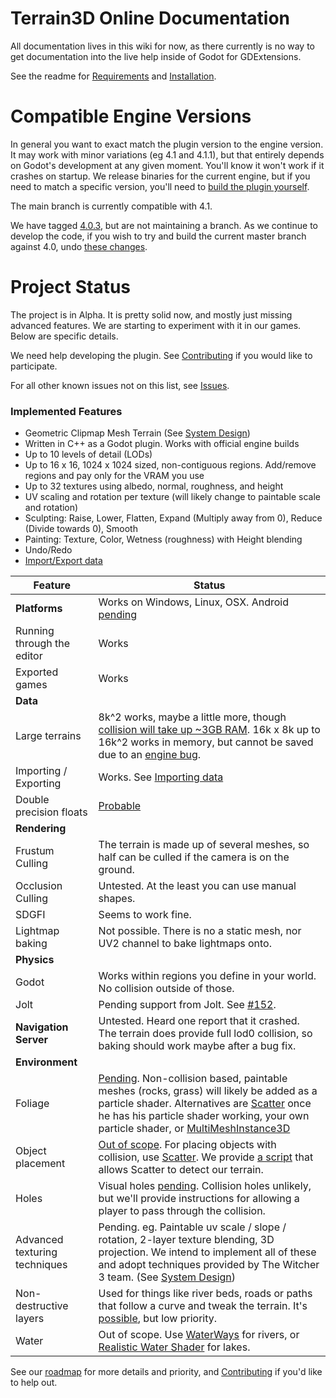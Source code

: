 # Terrain3D Online Documentation

All documentation lives in this wiki for now, as there currently is no way to get documentation into the live help inside of Godot for GDExtensions.

See the readme for [Requirements](https://github.com/outobugi/Terrain3D#requirements) and [Installation](https://github.com/outobugi/Terrain3D#installation--setup).

# Compatible Engine Versions

In general you want to exact match the plugin version to the engine version. It may work with minor variations (eg 4.1 and 4.1.1), but that entirely depends on Godot's development at any given moment. You'll know it won't work if it crashes on startup. We release binaries for the current engine, but if you need to match a specific version, you'll need to [build the plugin yourself](Building-From-Source).

The main branch is currently compatible with 4.1.

We have tagged [4.0.3](https://github.com/outobugi/Terrain3D/releases/tag/v0.8-alpha_gd4.0.3), but are not maintaining a branch. As we continue to develop the code, if you wish to try and build the current master branch against 4.0, undo [these changes](https://github.com/outobugi/Terrain3D/commit/da455147d18674d02ba4b88bd575b58de472c617).


# Project Status

The project is in Alpha. It is pretty solid now, and mostly just missing advanced features. We are starting to experiment with it in our games. Below are specific details.

We need help developing the plugin. See [Contributing](Contributing) if you would like to participate.

For all other known issues not on this list, see [Issues](https://github.com/outobugi/Terrain3D/issues).

### Implemented Features

* Geometric Clipmap Mesh Terrain (See [System Design](System-Design))
* Written in C++ as a Godot plugin. Works with official engine builds
* Up to 10 levels of detail (LODs)
* Up to 16 x 16, 1024 x 1024 sized, non-contiguous regions. Add/remove regions and pay only for the VRAM you use
* Up to 32 textures using albedo, normal, roughness, and height
* UV scaling and rotation per texture (will likely change to paintable scale and rotation)
* Sculpting: Raise, Lower, Flatten, Expand (Multiply away from 0), Reduce (Divide towards 0), Smooth
* Painting: Texture, Color, Wetness (roughness) with Height blending
* Undo/Redo
* [Import/Export data](Importing-&-Exporting-Data)

| Feature | Status | 
| ------------- | ------------- | 
| **Platforms** | Works on Windows, Linux, OSX. Android [pending](https://github.com/outobugi/Terrain3D/issues/137)
| Running through the editor | Works
| Exported games | Works
| **Data** |
| Large terrains | 8k^2 works, maybe a little more, though [collision will take up ~3GB RAM](https://github.com/outobugi/Terrain3D/issues/161). 16k x 8k up to 16k^2 works in memory, but cannot be saved due to an [engine bug](https://github.com/outobugi/Terrain3D/issues/159).
| Importing / Exporting | Works. See [Importing data](Importing-&-Exporting-Data)
| Double precision floats | [Probable](https://github.com/outobugi/Terrain3D/issues/30)
| **Rendering** |
| Frustum Culling | The terrain is made up of several meshes, so half can be culled if the camera is on the ground.
| Occlusion Culling | Untested. At the least you can use manual shapes.
| SDGFI | Seems to work fine.
| Lightmap baking | Not possible. There is no a static mesh, nor UV2 channel to bake lightmaps onto.
| **Physics** |
| Godot | Works within regions you define in your world. No collision outside of those.
| Jolt | Pending support from Jolt. See [#152](https://github.com/outobugi/Terrain3D/discussions/152).
| **Navigation Server** | Untested. Heard one report that it crashed. The terrain does provide full lod0 collision, so baking should work maybe after a bug fix.
| **Environment** |
| Foliage | [Pending](https://github.com/outobugi/Terrain3D/issues/43). Non-collision based, paintable meshes (rocks, grass) will likely be added as a particle shader. Alternatives are [Scatter](https://github.com/HungryProton/scatter) once he has his particle shader working, your own particle shader, or [MultiMeshInstance3D](https://docs.godotengine.org/en/stable/tutorials/3d/using_multi_mesh_instance.html)
| Object placement | [Out of scope](https://github.com/outobugi/Terrain3D/issues/47). For placing objects with collision, use [Scatter](https://github.com/HungryProton/scatter). We provide [a script](https://github.com/outobugi/Terrain3D/blob/main/project/addons/terrain_3d/extras/project_on_terrain3d.gd) that allows Scatter to detect our terrain.
| Holes | Visual holes [pending](https://github.com/outobugi/Terrain3D/issues/60). Collision holes unlikely, but we'll provide instructions for allowing a player to pass through the collision.
| Advanced texturing techniques | Pending. eg. Paintable uv scale / slope / rotation, 2-layer texture blending, 3D projection. We intend to implement all of these and adopt techniques provided by The Witcher 3 team. (See [System Design](System-Design))
| Non-destructive layers | Used for things like river beds, roads or paths that follow a curve and tweak the terrain. It's [possible](https://github.com/outobugi/Terrain3D/issues/129), but low priority.
| Water | Out of scope. Use [WaterWays](https://github.com/Arnklit/Waterways) for rivers, or [Realistic Water Shader](https://godotengine.org/asset-library/asset/343) for lakes.


See our [roadmap](https://github.com/users/outobugi/projects/1/views/1) for more details and priority, and [Contributing](Contributing) if you'd like to help out.
